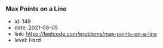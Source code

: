 ### Max Points on a Line

* id: 149
* date: 2021-08-05
* link: https://leetcode.com/problems/max-points-on-a-line
* level: Hard
